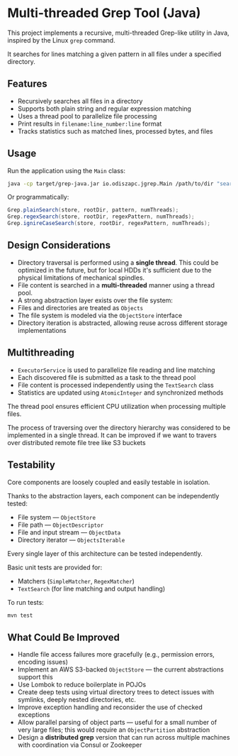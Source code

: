 # Multi-threaded Grep Tool (Java)

This project implements a recursive, multi-threaded Grep-like utility in Java, inspired by the Linux `grep` command.

It searches for lines matching a given pattern in all files under a specified directory.

## Features

- Recursively searches all files in a directory
- Supports both plain string and regular expression matching
- Uses a thread pool to parallelize file processing
- Print results in `filename:line_number:line` format
- Tracks statistics such as matched lines, processed bytes, and files

## Usage

Run the application using the `Main` class:

```bash
java -cp target/grep-java.jar io.odiszapc.jgrep.Main /path/to/dir "searchPattern"
````

Or programmatically:

```java
Grep.plainSearch(store, rootDir, pattern, numThreads);
Grep.regexSearch(store, rootDir, regexPattern, numThreads);
Grep.ignireCaseSearch(store, rootDir, regexPattern, numThreads);
```

## Design Considerations

* Directory traversal is performed using a **single thread**. This could be optimized in the future,
  but for local HDDs it's sufficient due to the physical limitations of mechanical spindles.
* File content is searched in a **multi-threaded** manner using a thread pool.
* A strong abstraction layer exists over the file system:
* Files and directories are treated as `Objects`
* The file system is modeled via the `ObjectStore` interface
* Directory iteration is abstracted, allowing reuse across different storage implementations

## Multithreading

* `ExecutorService` is used to parallelize file reading and line matching
* Each discovered file is submitted as a task to the thread pool
* File content is processed independently using the `TextSearch` class
* Statistics are updated using `AtomicInteger` and synchronized methods

The thread pool ensures efficient CPU utilization when processing multiple files.

The process of traversing over the directory hierarchy was considered to be implemented in a single thread.
It can be improved if we want to travers over distributed remote file tree like S3 buckets

## Testability

Core components are loosely coupled and easily testable in isolation.

Thanks to the abstraction layers, each component can be independently tested:

* File system — `ObjectStore`
* File path — `ObjectDescriptor`
* File and input stream — `ObjectData`
* Directory iterator — `ObjectsIterable`

Every single layer of this architecture can be tested independently.

Basic unit tests are provided for:

* Matchers (`SimpleMatcher`, `RegexMatcher`)
* `TextSearch` (for line matching and output handling)

To run tests:

```bash
mvn test
```

## What Could Be Improved

* Handle file access failures more gracefully (e.g., permission errors, encoding issues)
* Implement an AWS S3-backed `ObjectStore` — the current abstractions support this
* Use Lombok to reduce boilerplate in POJOs
* Create deep tests using virtual directory trees to detect issues with symlinks, deeply nested directories, etc.
* Improve exception handling and reconsider the use of checked exceptions
* Allow parallel parsing of object parts — useful for a small number of very large files; this would require an `ObjectPartition` abstraction
* Design a **distributed grep** version that can run across multiple machines with coordination via Consul or Zookeeper